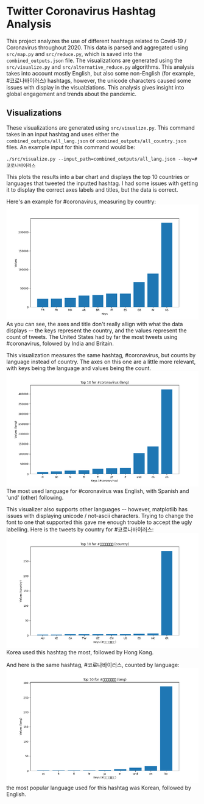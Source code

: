 # Twitter Coronavirus Hashtag Analysis
This project analyzes the use of different hashtags related to Covid-19 / Coronavirus throughout 2020. This data is parsed and aggregated using `src/map.py` and `src/reduce.py`, which is saved into the `combined_outputs.json` file. The visualizations are generated using the `src/visualize.py` and `src/alternative_reduce.py` algorithms. This analysis takes into account mostly English, but also some non-English (for example, #코로나바이러스) hashtags, however, the unicode characters caused some issues with display in the visualziations. This analysis gives insight into global engagement and trends about the pandemic. 

## Visualizations

These visualizations are generated using `src/visualize.py`. This command takes in an input hashtag and uses either the `combined_outputs/all_lang.json` or `combined_outputs/all_country.json` files. An example input for this command would be:
```src
./src/visualize.py --input_path=combined_outputs/all_lang.json --key=#코로나바이러스
```
This plots the results into a bar chart and displays the top 10 countries or languages that tweeted the inputted hashtag. I had some issues with getting it to display the correct axes labels and titles, but the data is correct.

Here's an example for #coronavirus, measuring by country:
![Tweets by Country -- #coronavirus](coronavirus_country.png)
As you can see, the axes and title don't really allign with what the data displays -- the keys represent the country, and the values represent the count of tweets. The United States had by far the most tweets using #coronavirus, folowed by India and Britain.

This visualization measures the same hashtag, #coronavirus, but counts by language instead of country. The axes on this one are a little more relevant, with keys being the language and values being the count.
![Tweets by Language -- #coronavirus](coronavirus_lang.png)
The most used language for #coronavirus was English, with Spanish and 'und' (other) following. 

This visualizer also supports other languages -- however, matplotlib has issues with displaying unicode / not-ascii characters. Trying to change the font to one that supported this gave me enough trouble to accept the ugly labelling.
Here is the tweets by country for #코로나바이러스:
![Tweets by Country -- #coronavirus](코로나바이러스_country.png)
Korea used this hashtag the most, followed by Hong Kong.

And here is the same hashtag, #코로나바이러스, counted by language:
![Tweets by Language -- #coronavirus](코로나바이러스_lang.png)
the most popular language used for this hashtag was Korean, followed by English.
##
